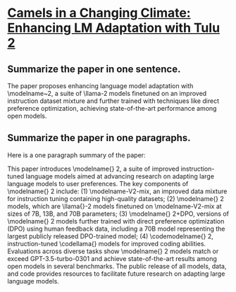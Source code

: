 # [Camels in a Changing Climate: Enhancing LM Adaptation with Tulu 2](https://arxiv.org/abs/2311.10702)

## Summarize the paper in one sentence.

 The paper proposes enhancing language model adaptation with \modelname~2, a suite of \llama-2 models finetuned on an improved instruction dataset mixture and further trained with techniques like direct preference optimization, achieving state-of-the-art performance among open models.


## Summarize the paper in one paragraphs.

 Here is a one paragraph summary of the paper:

This paper introduces \modelname{} 2, a suite of improved instruction-tuned language models aimed at advancing research on adapting large language models to user preferences. The key components of \modelname{} 2 include: (1) \modelname-V2-mix, an improved data mixture for instruction tuning containing high-quality datasets; (2) \modelname{} 2 models, which are \llama{}-2 models finetuned on \modelname-V2-mix at sizes of 7B, 13B, and 70B parameters; (3) \modelname{} 2+DPO, versions of \modelname{} 2 models further trained with direct preference optimization (DPO) using human feedback data, including a 70B model representing the largest publicly released DPO-trained model; (4) \codemodelname{} 2, instruction-tuned \codellama{} models for improved coding abilities. Evaluations across diverse tasks show \modelname{} 2 models match or exceed GPT-3.5-turbo-0301 and achieve state-of-the-art results among open models in several benchmarks. The public release of all models, data, and code provides resources to facilitate future research on adapting large language models.
